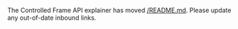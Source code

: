 The Controlled Frame API explainer has moved [/README.md](here). Please update any out-of-date inbound links.
